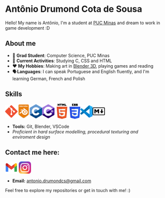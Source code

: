 # Antônio Drumond Cota de Sousa

Hello! My name is Antônio, I'm a student at [PUC Minas](https://www.pucminas.br/destaques/Paginas/default.aspx) and dream to work in game development :D


<h2> About me </h2>

- 📖 **Grad Student**: Computer Science, PUC Minas
- 🌱 **Current Activities**: Studying C, CSS and HTML
- ❤️ **My Hobbies**: Making art in [Blender 3D](https://blender.org), playing games and reading
- 🗣️**Languages**: I can speak Portuguese and English fluently, and I'm learning German, French and Polish


## Skills

<img src="Images/Git.png" alt="Git" style="width:40px;" align="center"><img src="Images/Blender.png" alt="Blender" style="width:40px;" align="center"><img src="Images/C.png" alt="C" style="width:40px;" align="center"><img src="Images/Csharp.png" alt="Csharp" style="width:40px;" align="center"><img src="Images/HTML5.png" alt="HTML5" style="width:49px;" align="center"><img src="Images/CSS3.png" alt="CSS3" style="width:35px;" align="center"><img src="Images/VSCode.png" alt="VSCode" style="width:40px;" align="center"><img src="Images/Markdown.png" alt="Markdown" style="width:40px;" align="center">

- **Tools:** Git, Blender, VSCode
- *Proficient in hard surface modelling, procedural texturing and enviroment design*


## Contact me here:
<a href="mailto:antonio.drumondcs@gmail.com"><img src="Images/Gmail.png" alt="Gmail" style="width:40px;" align="center"></a> <a href="https://www.instagram.com/antoniosousa.art/"><img src="Images/Insta.png" alt="Insta" style="width:40px;" align="center"></a>
+ **Email:** antonio.drumondcs@gmail.com

Feel free to explore my repositories or get in touch with me! :)
